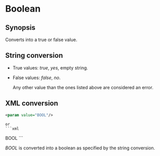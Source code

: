 <h1 class="converter">Boolean</h1>

## Synopsis

Converts into a true or false value.

## String conversion


* True values: *true*, *yes*, empty string.
* False values: *false*, *no*.


	Any other value than the ones listed above are considered an error.
  

## XML conversion

```xml
<param value="BOOL"/>
```


	or
	```xml
<param>BOOL</param>
```

*BOOL* is converted into a boolean as specified by the string conversion.
  

